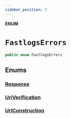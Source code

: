 ```yaml
---
sidebar_position: 3
---
```


**ENUM**

# `FastlogsErrors`

```swift
public enum FastlogsErrors
```

## Enums

### [Response](FastlogsErrors.Response.md)

### [UriVerification](FastlogsErrors.UriVerification.md)

### [UrlConstruction](FastlogsErrors.UrlConstruction.md)
